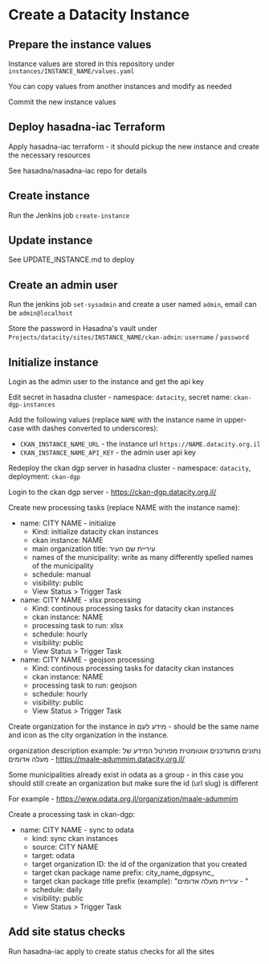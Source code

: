 # Create a Datacity Instance

## Prepare the instance values

Instance values are stored in this repository under `instances/INSTANCE_NAME/values.yaml`

You can copy values from another instances and modify as needed

Commit the new instance values

## Deploy hasadna-iac Terraform

Apply hasadna-iac terraform - it should pickup the new instance and create the necessary resources

See hasadna/nasadna-iac repo for details

## Create instance

Run the Jenkins job `create-instance`

## Update instance

See UPDATE_INSTANCE.md to deploy

## Create an admin user

Run the jenkins job `set-sysadmin` and create a user named `admin`, email can be `admin@localhost`

Store the password in Hasadna's vault under `Projects/datacity/sites/INSTANCE_NAME/ckan-admin`: `username` / `password`

## Initialize instance

Login as the admin user to the instance and get the api key

Edit secret in hasadna cluster - namespace: `datacity`, secret name: `ckan-dgp-instances`

Add the following values (replace `NAME` with the instance name in upper-case with dashes converted to underscores):

* `CKAN_INSTANCE_NAME_URL` - the instance url `https://NAME.datacity.org.il`
* `CKAN_INSTANCE_NAME_API_KEY` - the admin user api key

Redeploy the ckan dgp server in hasadna cluster - namespace: `datacity`, deployment: `ckan-dgp`

Login to the ckan dgp server - https://ckan-dgp.datacity.org.il/

Create new processing tasks (replace NAME with the instance name):

* name: CITY NAME - initialize
  * Kind: initialize datacity ckan instances
  * ckan instance: NAME
  * main organization title: עיריית שם העיר
  * names of the municipality: write as many differently spelled names of the municipality
  * schedule: manual
  * visibility: public
  * View Status > Trigger Task
* name: CITY NAME - xlsx processing
  * Kind: continous processing tasks for datacity ckan instances
  * ckan instance: NAME
  * processing task to run: xlsx
  * schedule: hourly
  * visibility: public
  * View Status > Trigger Task
* name: CITY NAME - geojson processing
  * Kind: continous processing tasks for datacity ckan instances
  * ckan instance: NAME
  * processing task to run: geojson
  * schedule: hourly
  * visibility: public
  * View Status > Trigger Task

Create organization for the instance in מידע לעם - should be the same name and icon as the city organization in the instance.

organization description example: נתונים מתעדכנים אוטומטית מפורטל המידע של מעלה אדומים - https://maale-adummim.datacity.org.il/

Some municipalities already exist in odata as a group - in this case you should still create an organization but make sure the id (url slug) is different

For example - https://www.odata.org.il/organization/maale-adummim

Create a processing task in ckan-dgp:

* name: CITY NAME - sync to odata
  * kind: sync ckan instances
  * source: CITY NAME
  * target: odata
  * target organization ID: the id of the organization that you created
  * target ckan package name prefix: city_name_dgpsync_
  * target ckan package title prefix (example): "עיריית מעלה אדומים - " 
  * schedule: daily
  * visibility: public
  * View Status > Trigger Task

## Add site status checks

Run hasadna-iac apply to create status checks for all the sites

